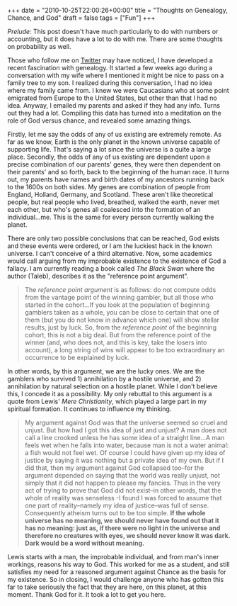 +++
date = "2010-10-25T22:00:26+00:00"
title = "Thoughts on Genealogy, Chance, and God"
draft = false
tags = ["Fun"]
+++

_Prelude:_ This post doesn't have much particularly to do with numbers or accounting, but it does have a lot to do with me. There are some thoughts on probability as well. 

Those who follow me on [Twitter](http://www.twitter.com/jmonger) may have noticed, I have developed a recent fascination with genealogy. It started a few weeks ago during a conversation with my wife where I mentioned it might be nice to pass on a family tree to my son. I realized during this conversation, I had no idea where my family came from. I knew we were Caucasians who at some point emigrated from Europe to the United States, but other than that I had no idea. Anyway, I emailed my parents and asked if they had any info. Turns out they had a lot. Compiling this data has turned into a meditation on the role of God versus chance, and revealed some amazing things. 

Firstly, let me say the odds of any of us existing are extremely remote. As far as we know, Earth is the only planet in the known universe capable of supporting life. That's saying a lot since the universe is a quite a large place. Secondly, the odds of any of us existing are dependent upon a precise combination of our parents' genes, they were then dependent on their parents' and so forth, back to the beginning of the human race. It turns out, my parents have names and birth dates of my ancestors running back to the 1600s on both sides. My genes are combination of people from England, Holland, Germany, and Scotland. These aren't like theoretical people, but real people who lived, breathed, walked the earth, never met each other, but who's genes all coalesced into the formation of an individual...me. This is the same for every person currently walking the planet. 

There are only two possible conclusions that can be reached, God exists and these events were ordered, or I am the luckiest hack in the known universe. I can't conceive of a third alternative. Now, some academics would call arguing from my improbable existence to the existence of God a fallacy. I am currently reading a book called _The Black Swan_ where the author (Taleb), describes it as the "reference point argument".

> The _reference point argument_ is as follows: do not compute odds from the vantage point of the winning gambler, but all those who started in the cohort...If you look at the population of beginning gamblers taken as a whole, you can be close to certain that one of them (but you do not know in advance which one) will show stellar results, just by luck. So, from the _reference point_ of the beginning cohort, this is not a big deal. But from the reference point of the winner (and, who does not, and this is key, take the losers into account), a long string of wins will appear to be too extraordinary an occurrence to be explained by luck.

In other words, by this argument, we are the lucky ones. We are the gamblers who survived 1) annihilation by a hostile universe, and 2) annihilation by natural selection on a hostile planet. While I don't believe this, I concede it as a possibility. My only rebuttal to this argument is a quote from Lewis' _Mere Christianity_, which played a large part in my spiritual formation. It continues to influence my thinking.

> My argument against God was that the universe seemed so cruel and unjust. But how had I got this idea of just and unjust? A man does not call a line crooked unless he has some idea of a straight line...A man feels wet when he falls into water, because man is not a water animal: a fish would not feel wet. Of course I could have given up my idea of justice by saying it was nothing but a private idea of my own. But if I did that, then my argument against God collapsed too–for the argument depended on saying that the world was really unjust, not simply that it did not happen to please my fancies. Thus in the very act of trying to prove that God did not exist–in other words, that the whole of reality was senseless -I found I was forced to assume that one part of reality–namely my idea of justice–was full of sense. Consequently atheism turns out to be too simple. **If the whole universe has no meaning, we should never have found out that it has no meaning: just as, if there were no light in the universe and therefore no creatures with eyes, we should never know it was dark. Dark would be a word without meaning.**

Lewis starts with a man, the improbable individual, and from man's inner workings, reasons his way to God. This worked for me as a student, and still satisfies my need for a reasoned argument against Chance as the basis for my existence. So in closing, I would challenge anyone who has gotten this far to take seriously the fact that they are here, on this planet, at this moment. Thank God for it. It took a lot to get you here.